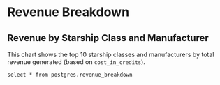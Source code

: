 # Revenue Breakdown

## Revenue by Starship Class and Manufacturer

This chart shows the top 10 starship classes and manufacturers by total revenue generated (based on `cost_in_credits`).

```revenue_breakdown
select * from postgres.revenue_breakdown
```

<BarChart 
  title="Top revenue by class and manufacturer" 
  data={revenue_breakdown}
  x="starship_class" 
  y="total_revenue" 
  series="manufacturer" 
  xAxisTitle="Starship class"
	yAxisTitle="Revenue"
/>